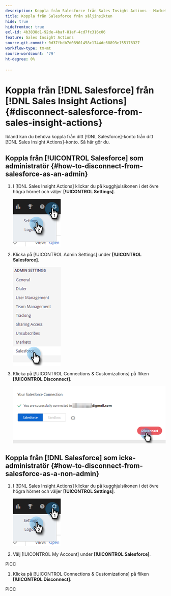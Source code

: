 ```yaml
---
description: Koppla från Salesforce från Sales Insight Actions - Marketo Docs - produktdokumentation
title: Koppla från Salesforce från säljinsikten
hide: true
hidefromtoc: true
exl-id: 4b3838d1-92de-4baf-81af-4cd7fc316c06
feature: Sales Insight Actions
source-git-commit: 0d37fbdb7d08901458c1744dc68893e155176327
workflow-type: tm+mt
source-wordcount: '79'
ht-degree: 0%

---
```


# Koppla från [!DNL Salesforce] från [!DNL Sales Insight Actions] {#disconnect-salesforce-from-sales-insight-actions}

Ibland kan du behöva koppla från ditt [!DNL Salesforce]-konto från ditt [!DNL Sales Insight Actions]-konto. Så här gör du.

## Koppla från [!UICONTROL Salesforce] som administratör {#how-to-disconnect-from-salesforce-as-an-admin}

1. I [!DNL Sales Insight Actions] klickar du på kugghjulsikonen i det övre högra hörnet och väljer **[!UICONTROL Settings]**.

   ![](assets/disconnect-salesforce-from-sales-insight-actions-1.png)

1. Klicka på [!UICONTROL Admin Settings] under **[!UICONTROL Salesforce]**.

   ![](assets/disconnect-salesforce-from-sales-insight-actions-2.png)

1. Klicka på [!UICONTROL Connections & Customizations] på fliken **[!UICONTROL Disconnect]**.

   ![](assets/disconnect-salesforce-from-sales-insight-actions-3.png)

## Koppla från [!DNL Salesforce] som icke-administratör {#how-to-disconnect-from-salesforce-as-a-non-admin}

1. I [!DNL Sales Insight Actions] klickar du på kugghjulsikonen i det övre högra hörnet och väljer **[!UICONTROL Settings]**.

   ![](assets/disconnect-salesforce-from-sales-insight-actions-4.png)

1. Välj [!UICONTROL My Account] under **[!UICONTROL Salesforce]**.

PICC

1. Klicka på [!UICONTROL Connections & Customizations] på fliken **[!UICONTROL Disconnect]**.

PICC
